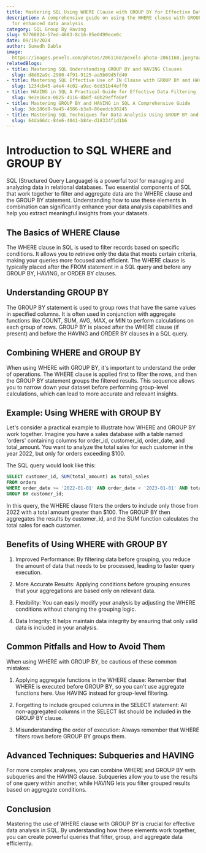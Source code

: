```yaml
---
title: Mastering SQL Using WHERE Clause with GROUP BY for Effective Data Analysis
description: A comprehensive guide on using the WHERE clause with GROUP BY in SQL
  for enhanced data analysis
category: SQL Group By Having
slug: 97768824-57ed-4683-8c16-85e0490ece0c
date: 09/19/2024
author: Sumedh Dable
image: 
  https://images.pexels.com/photos/2061168/pexels-photo-2061168.jpeg?auto=compress&cs=tinysrgb&w=600
relatedBlogs:
- title: Mastering SQL Understanding GROUP BY and HAVING Clauses
  slug: d8d02a9c-2980-4f91-9125-aa5b09d5fd40
- title: Mastering SQL Effective Use of IN Clause with GROUP BY and HAVING
  slug: 1234cb45-a4e4-4c02-a9ac-6dd31b44eff0
- title: HAVING in SQL A Practical Guide for Effective Data Filtering
  slug: 9e3e16ca-0825-4116-8b8f-40b29effe0ef
- title: Mastering GROUP BY and HAVING in SQL A Comprehensive Guide
  slug: 3dc186d9-9a45-4586-b3a9-86eedcb30245
- title: Mastering SQL Techniques for Data Analysis Using GROUP BY and HAVING Together
  slug: 64da66dc-84e6-4041-b84e-d18334f1d1b6
---
```


# Introduction to SQL WHERE and GROUP BY

SQL (Structured Query Language) is a powerful tool for managing and analyzing data in relational databases. Two essential components of SQL that work together to filter and aggregate data are the WHERE clause and the GROUP BY statement. Understanding how to use these elements in combination can significantly enhance your data analysis capabilities and help you extract meaningful insights from your datasets.

## The Basics of WHERE Clause

The WHERE clause in SQL is used to filter records based on specific conditions. It allows you to retrieve only the data that meets certain criteria, making your queries more focused and efficient. The WHERE clause is typically placed after the FROM statement in a SQL query and before any GROUP BY, HAVING, or ORDER BY clauses.

## Understanding GROUP BY

The GROUP BY statement is used to group rows that have the same values in specified columns. It is often used in conjunction with aggregate functions like COUNT, SUM, AVG, MAX, or MIN to perform calculations on each group of rows. GROUP BY is placed after the WHERE clause (if present) and before the HAVING and ORDER BY clauses in a SQL query.

## Combining WHERE and GROUP BY

When using WHERE with GROUP BY, it's important to understand the order of operations. The WHERE clause is applied first to filter the rows, and then the GROUP BY statement groups the filtered results. This sequence allows you to narrow down your dataset before performing group-level calculations, which can lead to more accurate and relevant insights.

## Example: Using WHERE with GROUP BY

Let's consider a practical example to illustrate how WHERE and GROUP BY work together. Imagine you have a sales database with a table named 'orders' containing columns for order_id, customer_id, order_date, and total_amount. You want to analyze the total sales for each customer in the year 2022, but only for orders exceeding $100.

The SQL query would look like this:

```sql
SELECT customer_id, SUM(total_amount) as total_sales
FROM orders
WHERE order_date >= '2022-01-01' AND order_date < '2023-01-01' AND total_amount > 100
GROUP BY customer_id;
```

In this query, the WHERE clause filters the orders to include only those from 2022 with a total amount greater than $100. The GROUP BY then aggregates the results by customer_id, and the SUM function calculates the total sales for each customer.

## Benefits of Using WHERE with GROUP BY

1. Improved Performance: By filtering data before grouping, you reduce the amount of data that needs to be processed, leading to faster query execution.

2. More Accurate Results: Applying conditions before grouping ensures that your aggregations are based only on relevant data.

3. Flexibility: You can easily modify your analysis by adjusting the WHERE conditions without changing the grouping logic.

4. Data Integrity: It helps maintain data integrity by ensuring that only valid data is included in your analysis.

## Common Pitfalls and How to Avoid Them

When using WHERE with GROUP BY, be cautious of these common mistakes:

1. Applying aggregate functions in the WHERE clause: Remember that WHERE is executed before GROUP BY, so you can't use aggregate functions here. Use HAVING instead for group-level filtering.

2. Forgetting to include grouped columns in the SELECT statement: All non-aggregated columns in the SELECT list should be included in the GROUP BY clause.

3. Misunderstanding the order of execution: Always remember that WHERE filters rows before GROUP BY groups them.

## Advanced Techniques: Subqueries and HAVING

For more complex analyses, you can combine WHERE and GROUP BY with subqueries and the HAVING clause. Subqueries allow you to use the results of one query within another, while HAVING lets you filter grouped results based on aggregate conditions.

## Conclusion

Mastering the use of WHERE clause with GROUP BY is crucial for effective data analysis in SQL. By understanding how these elements work together, you can create powerful queries that filter, group, and aggregate data efficiently.